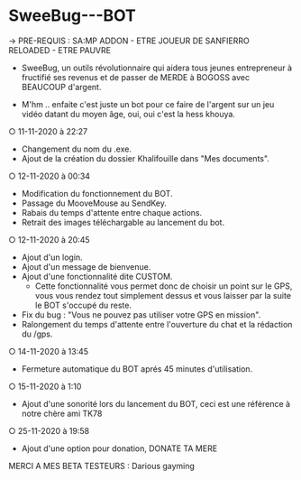 # SweeBug---BOT
→ PRE-REQUIS : SA:MP ADDON - ETRE JOUEUR DE SANFIERRO RELOADED - ETRE PAUVRE

- SweeBug, un outils révolutionnaire qui aidera tous jeunes entrepreneur à fructifié ses revenus et de passer de MERDE à BOGOSS avec BEAUCOUP d'argent.

- M'hm .. enfaite c'est juste un bot pour ce faire de l'argent sur un jeu vidéo datant du moyen âge, oui, oui c'est la hess khouya.


○ 11-11-2020 à 22:27

- Changement du nom du .exe.
- Ajout de la création du dossier Khalifouille dans "Mes documents".

○ 12-11-2020 à 00:34

- Modification du fonctionnement du BOT.
- Passage du MooveMouse au SendKey.
- Rabais du temps d'attente entre chaque actions.
- Retrait des images téléchargable au lancement du bot.

○ 12-11-2020 à 20:45

- Ajout d'un login.
- Ajout d'un message de bienvenue.
- Ajout d'une fonctionnalité dite CUSTOM.
  - Cette fonctionnalité vous permet donc de choisir un point sur le GPS, vous vous rendez tout simplement dessus et vous laisser par la suite le BOT s'occupé du reste.
- Fix du bug : "Vous ne pouvez pas utiliser votre GPS en mission".
- Ralongement du temps d'attente entre l'ouverture du chat et la rédaction du /gps.

○ 14-11-2020 à 13:45

- Fermeture automatique du BOT aprés 45 minutes d'utilisation.

○ 15-11-2020 à 1:10

- Ajout d'une sonorité lors du lancement du BOT, ceci est une référence à notre chère ami TK78

○ 25-11-2020 à 19:58

- Ajout d'une option pour donation, DONATE TA MERE

MERCI A MES BETA TESTEURS : Darious gayming 
